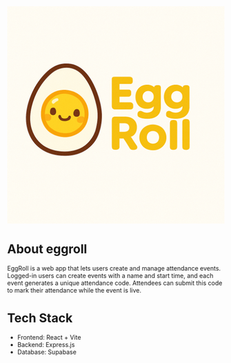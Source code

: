 ![EggRoll Logo](./assets/logo.png)
# About eggroll

EggRoll is a web app that lets users create and manage attendance events. Logged-in users can create events with a name and start time, and each event generates a unique attendance code. Attendees can submit this code to mark their attendance while the event is live. 

# Tech Stack

- Frontend: React + Vite
- Backend: Express.js
- Database: Supabase
